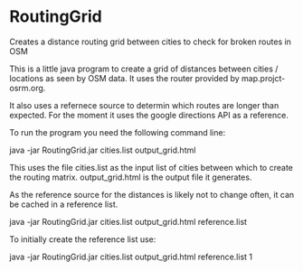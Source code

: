 RoutingGrid
===========

Creates a distance routing grid between cities to check for broken routes in OSM

This is a little java program to create a grid of distances between cities / locations as seen by OSM data.
It uses the router provided by map.projct-osrm.org.

It also uses a refernece source to determin which routes are longer than expected. For the moment it uses
the google directions API as a reference.

To run the program you need the following command line:

java -jar RoutingGrid.jar cities.list output_grid.html

This uses the file cities.list as the input list of cities between which to create the routing matrix.
output_grid.html is the output file it generates.


As the reference source for the distances is likely not to change often, it can be cached in a reference list.

java -jar RoutingGrid.jar cities.list output_grid.html reference.list

To initially create the reference list use:

java -jar RoutingGrid.jar cities.list output_grid.html reference.list 1


 